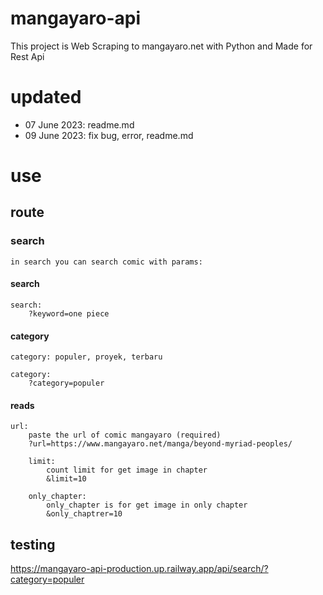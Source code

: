 # mangayaro-api

This project is Web Scraping to mangayaro.net with Python and Made for Rest Api

# updated

- 07 June 2023: readme.md
- 09 June 2023: fix bug, error, readme.md

# use

## route
### search
```in search you can search comic with params:```
#### search
```
search:
    ?keyword=one piece
```
#### category
```category: populer, proyek, terbaru```
```
category:
    ?category=populer
```
#### reads
```
url:
    paste the url of comic mangayaro (required)
    ?url=https://www.mangayaro.net/manga/beyond-myriad-peoples/
    
    limit:
        count limit for get image in chapter
        &limit=10
        
    only_chapter:
        only_chapter is for get image in only chapter
        &only_chaptrer=10
```

## testing

<a href="https://mangayaro-api-production.up.railway.app/api/search/?category=populer">https://mangayaro-api-production.up.railway.app/api/search/?category=populer</a>

